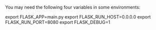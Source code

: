 You may need the following four variables in some environments:

export FLASK_APP=main.py
export FLASK_RUN_HOST=0.0.0.0
export FLASK_RUN_PORT=8080
export FLASK_DEBUG=1
